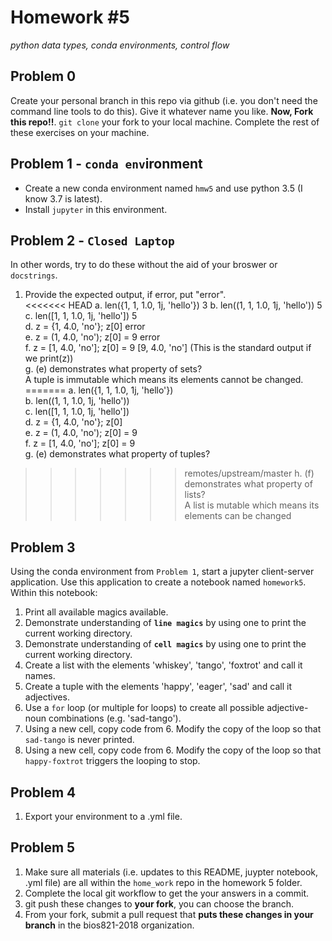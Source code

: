 # Homework \#5
*python data types, conda environments, control flow*  


## Problem 0
Create your personal branch in this repo via github (i.e. you don't need the command line
tools to do this). Give it whatever name you like. **Now, Fork this repo!!**. `git clone`
your fork to your local machine. Complete the rest of these exercises on your machine.

## Problem 1 - `conda env`ironment
- Create a new conda environment named `hmw5` and use python 3.5 (I know 3.7 is latest).
- Install `jupyter` in this environment.


## Problem 2 - `Closed Laptop`
In other words, try to do these without the aid of your broswer or `docstrings`.
1. Provide the expected output, if error, put "error".  
<<<<<<< HEAD
    a. len({1, 1, 1.0, 1j, 'hello'}) 
	3
    b. len((1, 1, 1.0, 1j, 'hello'))
	5  
    c. len([1, 1, 1.0, 1j, 'hello'])
	5  
    d. z = {1, 4.0, 'no'}; z[0]
	error  
    e. z = (1, 4.0, 'no'); z[0] = 9
	error  
    f. z = [1, 4.0, 'no']; z[0] = 9
	[9, 4.0, 'no'] (This is the standard output if we print(z))  
    g. (e) demonstrates what property of sets?  
	A tuple is immutable which means its elements cannot be changed.
=======
    a. len({1, 1, 1.0, 1j, 'hello'})  
    b. len((1, 1, 1.0, 1j, 'hello'))  
    c. len([1, 1, 1.0, 1j, 'hello'])  
    d. z = {1, 4.0, 'no'}; z[0]  
    e. z = (1, 4.0, 'no'); z[0] = 9  
    f. z = [1, 4.0, 'no']; z[0] = 9  
    g. (e) demonstrates what property of tuples?  
>>>>>>> remotes/upstream/master
    h. (f) demonstrates what property of lists?  
	A list is mutable which means its elements can be changed
    
## Problem 3
Using the conda environment from `Problem 1`, start a jupyter client-server application. Use
this application to create a notebook named `homework5`. Within this notebook:
1. Print all available magics available.  
2. Demonstrate understanding of **`line magics`** by using one to print the current working directory.  
3. Demonstrate understanding of **`cell magics`** by using one to print the current working directory.  
4. Create a list with the elements 'whiskey', 'tango', 'foxtrot' and call it names.  
5. Create a tuple with the elements 'happy', 'eager', 'sad' and call it adjectives.  
6. Use a `for` loop (or multiple for loops) to create all possible adjective-noun combinations (e.g. 'sad-tango').  
7. Using a new cell, copy code from 6. Modify the copy of the loop so that `sad-tango` is never printed.  
8. Using a new cell, copy code from 6. Modify the copy of the loop so that `happy-foxtrot` triggers the looping to stop.  

## Problem 4
1. Export your environment to a .yml file.

## Problem 5
1. Make sure all materials (i.e. updates to this README, juypter notebook, .yml file) are all
within the `home_work` repo in the homework 5 folder.
2. Complete the local git workflow to get the your answers in a commit.
3. git push these changes to **your fork**, you can choose the branch.
4. From your fork, submit a pull request that **puts these changes in your branch** in the bios821-2018 organization.
